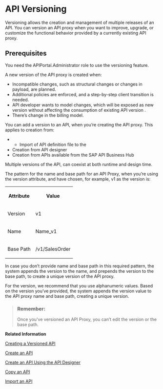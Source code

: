 <!-- loiob3cda3bd21634a709b76bc6ae1b20c9b -->

# API Versioning

Versioning allows the creation and management of multiple releases of an API. You can version an API proxy when you want to improve, upgrade, or customize the functional behavior provided by a currently existing API proxy.



<a name="loiob3cda3bd21634a709b76bc6ae1b20c9b__section_btl_yfv_smb"/>

## Prerequisites

You need the APIPortal.Administrator role to use the versioning feature.



A new version of the API proxy is created when:

-   Incompatible changes, such as structural changes or changes in payload, are planned.
-   Additional policies are enforced, and a step-by-step client transition is needed.
-   API developer wants to model changes, which will be exposed as new version without affecting the consumption of existing API version .
-   There’s change in the billing model.

You can add a version to an API, when you’re creating the API proxy. This applies to creation from:

-   -   Import of API definition file to the
-   Creation from API designer
-   Creation from APIs available from the SAP API Business Hub

Multiple versions of the API, can coexist at both runtime and design time.



The pattern for the name and base path for an API Proxy, when you’re using the version attribute, and have chosen, for example, v1 as the version is:


<table>
<tr>
<th valign="top">

Attribute

</th>
<th valign="top">

Value

</th>
</tr>
<tr>
<td valign="top">

Version

</td>
<td valign="top">

v1

</td>
</tr>
<tr>
<td valign="top">

Name

</td>
<td valign="top">

Name\_v1

</td>
</tr>
<tr>
<td valign="top">

Base Path

</td>
<td valign="top">

/v1/SalesOrder

</td>
</tr>
</table>

In case you don’t provide name and base path in this required pattern, the system appends the version to the name, and prepends the version to the base path, to create a unique version of the API proxy.

For the version, we recommend that you use alphanumeric values. Based on the version you’ve provided, the system appends the version value to the API proxy name and base path, creating a unique version.

> ### Remember:  
> Once you've versioned an API Proxy, you can’t edit the version or the base path.

**Related Information**  


[Creating a Versioned API](creating-a-versioned-api-57abb00.md "Creating a versioned API Proxy from a deployed, versioned, or nonversioned API Proxy in the API Management, API Portal.")

[Create an API](create-an-api-c0842d5.md "This topic describes the steps to create an API from the .")

[Create an API Using the API Designer](create-an-api-using-the-api-designer-26e1bbd.md "Model APIs in the Open API format that is available on the .")

[Copy an API](copy-an-api-23974d6.md "You can copy an API proxy in the same subscription.")

[Import an API](import-an-api-9342a93.md "This topic describes how to import an existing API definition into the .")

